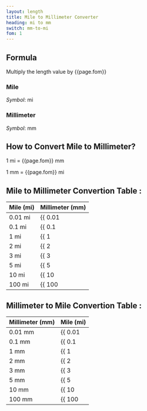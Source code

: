 ```yaml
---
layout: length
title: Mile to Millimeter Converter
heading: mi to mm
switch: mm-to-mi
fom: 1
---
```


## Formula
Multiply the length value by {{page.fom}}

### Mile
*Symbol*: mi

### Millimeter
*Symbol*: mm

## How to Convert Mile to Millimeter?
1 mi = {{page.fom}} mm

1 mm = {{page.fom}} mi

## Mile to Millimeter Convertion Table :

| Mile (mi) | Millimeter (mm) |
| ---- | ---- |
| 0.01 mi | {{ 0.01 | times: page.fom | round: 5 }} mm |
| 0.1 mi | {{ 0.1 | times: page.fom | round: 5 }} mm |
| 1 mi | {{ 1 | times: page.fom | round: 5 }} mm |
| 2 mi | {{ 2 | times: page.fom | round: 5 }} mm |
| 3 mi | {{ 3 | times: page.fom | round: 5 }} mm |
| 5 mi | {{ 5 | times: page.fom | round: 5 }} mm |
| 10 mi | {{ 10 | times: page.fom | round: 5 }} mm |
| 100 mi | {{ 100 | times: page.fom | round: 5 }} mm |

## Millimeter to Mile Convertion Table :

| Millimeter (mm) | Mile (mi) |
| ---- | ---- |
| 0.01 mm | {{ 0.01 | divided_by: page.fom | round: 5 }} mi |
| 0.1 mm | {{ 0.1 | divided_by: page.fom | round: 5 }} mi |
| 1 mm | {{ 1 | divided_by: page.fom | round: 5 }} mi |
| 2 mm | {{ 2 | divided_by: page.fom | round: 5 }} mi |
| 3 mm | {{ 3 | divided_by: page.fom | round: 5 }} mi |
| 5 mm | {{ 5 | divided_by: page.fom | round: 5 }} mi |
| 10 mm | {{ 10 | divided_by: page.fom | round: 5 }} mi |
| 100 mm | {{ 100 | divided_by: page.fom | round: 5 }} mi |

<script>
selectInput[9].selected = true
selectOutput[2].selected = true
</script>
